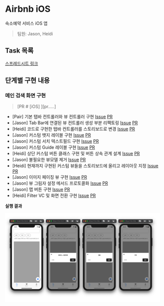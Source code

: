 # Airbnb iOS

숙소예약 서비스 iOS 앱

> 팀원: Jason, Heidi

## Task 목록

[스프레드시트 링크][spreadsheet]

## 단계별 구현 내용

### 메인 검색 화면 구현

> [PR # [iOS] ][pr.....]

* [Pair] 기본 탭바 컨트롤러와 뷰 컨트롤러 구현 [Issue][issue3] [PR][pr4]
* [Jason] Tab Bar에 연결된 뷰 컨트롤러 생성 부분 리팩토링 [Issue][issue11] [PR][pr12]
* [Heidi] 코드로 구현한 탭바 컨트롤러를 스토리보드로 변경 [Issue][issue15] [PR][pr16]
* [Jason] 커스텀 뱃지 레이블 구현 [Issue][issue6] [PR][pr20]
* [Jason] 커스텀 서치 텍스트필드 구현 [Issue][issue7] [PR][pr22]
* [Jason] 커스텀 Guide 레이블 구현 [Issue][issue8] [PR][pr23]
* [Heidi] 상단 커스텀 버튼 클래스 구현 및 버튼 상속 관계 설계 [Issue][issue14] [PR][pr25]
* [Jason] 불필요한 뷰모델 제거 [Issue][issue27] [PR][pr28]
* [Heidi] 현재까지 구현된 커스텀 뷰들을 스토리보드에 올리고 레이아웃 지정 [Issue][issue30] [PR][pr35]
* [Jason] 이미지 페이징 뷰 구현 [Issue][issue5] [PR][pr37]
* [Jason] 뷰 그림자 설정 메서드 프로토콜화 [Issue][issue34] [PR][pr38]
* [Jason] 맵 버튼 구현 [Issue][issue40] [PR][pr46]
* [Heidi] Filter VC 및 화면 전환 구현 [Issue][issue49] [PR][pr56]


**실행 결과**

![result1](result1.png)




[spreadsheet]: https://docs.google.com/spreadsheets/d/1mEWSSgX4h4rGINgtG6D2y6Qk0B0QxjHbdrxlQimck3Y/edit?usp=sharing

[issue3]: https://github.com/codesquad-member-2020/airbnb-02/issues/3
[issue5]: https://github.com/codesquad-member-2020/airbnb-02/issues/5
[issue6]: https://github.com/codesquad-member-2020/airbnb-02/issues/6
[issue7]: https://github.com/codesquad-member-2020/airbnb-02/issues/7
[issue8]: https://github.com/codesquad-member-2020/airbnb-02/issues/8
[issue11]: https://github.com/codesquad-member-2020/airbnb-02/issues/11
[issue14]: https://github.com/codesquad-member-2020/airbnb-02/issues/14
[issue15]: https://github.com/codesquad-member-2020/airbnb-02/issues/15
[issue27]: https://github.com/codesquad-member-2020/airbnb-02/issues/27
[issue30]: https://github.com/codesquad-member-2020/airbnb-02/issues/30
[issue34]: https://github.com/codesquad-member-2020/airbnb-02/issues/34
[issue40]: https://github.com/codesquad-member-2020/airbnb-02/issues/40
[issue49]: https://github.com/codesquad-member-2020/airbnb-02/issues/49

[pr4]: https://github.com/codesquad-member-2020/airbnb-02/pull/4
[pr12]: https://github.com/codesquad-member-2020/airbnb-02/pull/12
[pr16]: https://github.com/codesquad-member-2020/airbnb-02/pull/16
[pr20]: https://github.com/codesquad-member-2020/airbnb-02/pull/20
[pr22]: https://github.com/codesquad-member-2020/airbnb-02/pull/22
[pr23]: https://github.com/codesquad-member-2020/airbnb-02/pull/23
[pr25]: https://github.com/codesquad-member-2020/airbnb-02/pull/25
[pr28]: https://github.com/codesquad-member-2020/airbnb-02/pull/28
[pr35]: https://github.com/codesquad-member-2020/airbnb-02/pull/35
[pr37]: https://github.com/codesquad-member-2020/airbnb-02/pull/37
[pr38]: https://github.com/codesquad-member-2020/airbnb-02/pull/38
[pr46]: https://github.com/codesquad-member-2020/airbnb-02/pull/46
[pr56]: https://github.com/codesquad-member-2020/airbnb-02/pull/56

